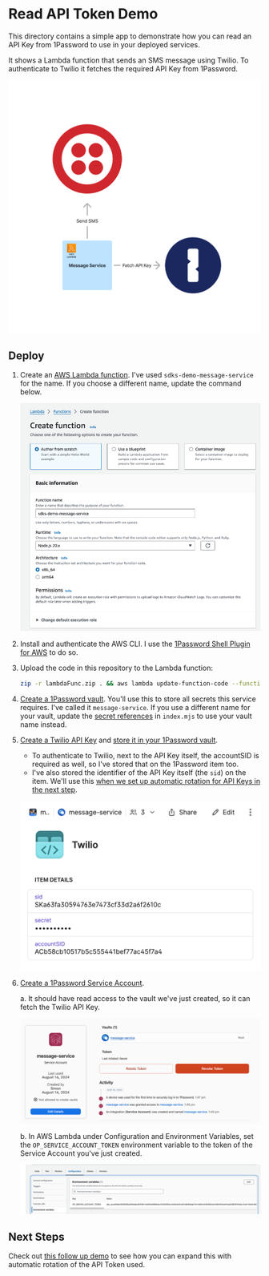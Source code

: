 # Read API Token Demo

This directory contains a simple app to demonstrate how you can read an API Key from 1Password to use in your deployed services.

It shows a Lambda function that sends an SMS message using Twilio. To authenticate to Twilio it fetches the required API Key from 1Password.

![Architecture Diagram](img/diagram.png)

## Deploy

1. Create an [AWS Lambda function](console.aws.amazon.com/lambda/home). I've used `sdks-demo-message-service` for the name. If you choose a different name, update the command below.

    ![AWS Console to create Lambda function](img/create-lambda-func.png)

2. Install and authenticate the AWS CLI. I use the [1Password Shell Plugin for AWS](https://developer.1password.com/docs/cli/shell-plugins/aws/) to do so.

3. Upload the code in this repository to the Lambda function:

    ```sh
    zip -r lambdaFunc.zip . && aws lambda update-function-code --function-name sdks-demo-rotation-service --zip-file fileb://./lambdaFunc.zip --region us-east-1
    ```

4. [Create a 1Password vault](https://support.1password.com/create-share-vaults/). You'll use this to store all secrets this service requires. I've called it `message-service`. If you use a different name for your vault, update the [secret references](https://developer.1password.com/docs/cli/secret-references/) in `index.mjs` to use your vault name instead.

5. [Create a Twilio API Key](https://www.twilio.com/docs/iam/api-keys#create-an-api-key) and [store it in your 1Password vault](https://support.1password.com/1password-com-items/#create-and-edit-items).
   - To authenticate to Twilio, next to the API Key itself, the accountSID is required as well, so I've stored that on the 1Password item too.
   - I've also stored the identifier of the API Key itself (the `sid`) on the item. We'll use this [when we set up automatic rotation for API Keys in the next step](../rotation-service/).

    ![Twilio API Key stored in 1Password](img/twilio-api-key.png)

6. [Create a 1Password Service Account](https://developer.1password.com/docs/service-accounts/get-started).

   a. It should have read access to the vault we've just created, so it can fetch the Twilio API Key.

    ![1Password Service Account for message service](img/1password-service-account.png)

   b. In AWS Lambda under Configuration and Environment Variables, set the `OP_SERVICE_ACCOUNT_TOKEN` environment variable to the token of the Service Account you've just created.

    ![1Password Service Account Token configured in AWS Lambda environment](../rotation-service/img/lambda-environment.png)

## Next Steps

Check out [this follow up demo](../rotation-service/) to see how you can expand this with automatic rotation of the API Token used.
